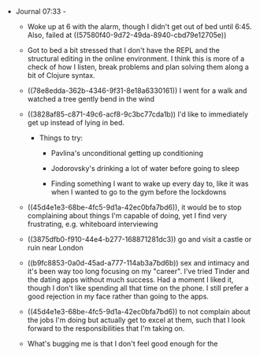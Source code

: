 - Journal 07:33 - 
	 - Woke up at 6 with the alarm, though I didn't get out of bed until 6:45. Also, failed at ((57580f40-9d72-49da-8940-cbd79e12705e))

	 - Got to bed a bit stressed that I don't have the REPL and the structural editing in the online environment. I think this is more of a check of how I listen, break problems and plan solving them along a bit of Clojure syntax.

	 - ((78e8edda-362b-4346-9f31-8e18a6330161)) I went for a walk and watched a tree gently bend in the wind

	 - ((3828af85-c871-49c6-acf8-9c3bc77cda1b)) I'd like to immediately get up instead of lying in bed.
		 - Things to try:
			 - Pavlina's unconditional getting up conditioning

			 - Jodorovsky's drinking a lot of water before going to sleep

			 - Finding something I want to wake up every day to, like it was when I wanted to go to the gym before the lockdowns

	 - ((45d4e1e3-68be-4fc5-9d1a-42ec0bfa7bd6)), it would be to stop complaining about things I'm capable of doing, yet I find very frustrating, e.g. whiteboard interviewing

	 - ((3875dfb0-f910-44e4-b277-168871281dc3)) go and visit a castle or ruin near London

	 - ((b9fc8853-0a0d-45ad-a777-114ab3a7bd6b)) sex and intimacy and it's been way too long focusing on my "career". I've tried Tinder and the dating apps without much success. Had a moment I liked it, though I don't like spending all that time on the phone. I still prefer a good rejection in my face rather than going to the apps. 

	 - ((45d4e1e3-68be-4fc5-9d1a-42ec0bfa7bd6)) to not complain about the jobs I'm doing but actually get to excel at them, such that I look forward to the responsibilities that I'm taking on. 

	 - What's bugging me is that I don't feel good enough for the 
